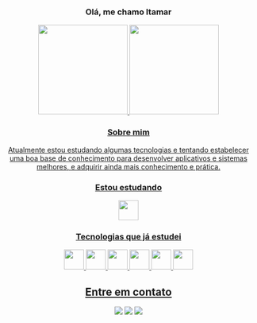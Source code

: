 <div align="center">
<h3> Olá, me chamo Itamar </h3>

<div>
<a href="https://github.com/ItamarPrado">
<img loading="lazy" height="180em" src="https://github-readme-stats.vercel.app/api/top-langs/?username=itamarprado&layout=compact&langs_count=7&theme=apprentice"/>
<img loading="lazy" height="180em" src="https://github-readme-stats.vercel.app/api?username=itamarprado&show_icons=true&theme=dracula&include_all_commits=true&count_private=true"/>
</div>

<h3>Sobre mim</h3>
<p>Atualmente estou estudando algumas tecnologias e tentando estabelecer uma boa base de conhecimento para desenvolver aplicativos e sistemas melhores, e adquirir ainda mais conhecimento e prática.</p>

<div>
  <div>
    <h3>Estou estudando</h3>
    <img loading="lazy" src="https://cdn.jsdelivr.net/gh/devicons/devicon/icons/vuejs/vuejs-original.svg" width="40" height="40"/>
    <h3> Tecnologias que já estudei </h3>
    <img loading="lazy" src="https://cdn.jsdelivr.net/gh/devicons/devicon/icons/html5/html5-original.svg" width="40" height="40"/> 
    <img loading="lazy" src="https://cdn.jsdelivr.net/gh/devicons/devicon/icons/css3/css3-original.svg" width="40" height="40"/>
    <img loading="lazy" src="https://cdn.jsdelivr.net/gh/devicons/devicon/icons/sass/sass-original.svg" width="40" height="40"/>
    <img loading="lazy" src="https://cdn.jsdelivr.net/gh/devicons/devicon/icons/javascript/javascript-original.svg" width="40" height="40"/>
    <img loading="lazy" src="https://cdn.jsdelivr.net/gh/devicons/devicon/icons/bootstrap/bootstrap-original.svg" width="40" height="40"/>
    <img loading="lazy" src="https://cdn.jsdelivr.net/gh/devicons/devicon/icons/python/python-original.svg" width="40" height="40"/>
  </div>
  
  <div align="center">
    <h2>Entre em contato</h2>
    <a href = "https://heyimitamar.netlify.app"><img loading="lazy" src="https://img.shields.io/badge/website-000000?style=for-the-badge&logo=About.me&logoColor=white"></a>
    <a href = "mailto:itamar.tec01@hotmail.com"><img loading="lazy" src="https://img.shields.io/badge/Microsoft_Outlook-0078D4?style=for-the-badge&logo=microsoft-outlook&logoColor=white&target=blank"></a>
    <a href="https://www.linkedin.com/in/itamarprado" target="_blank"><img loading="lazy" src="https://img.shields.io/badge/-LinkedIn-%230077B5?style=for-the-badge&logo=linkedin&logoColor=white" target="_blank"></a>   
  </div>
</div> 
  
</div>






